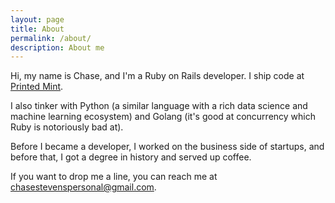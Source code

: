 ```yaml
---
layout: page
title: About
permalink: /about/
description: About me
---
```


Hi, my name is Chase, and I'm a Ruby on Rails developer. I ship code at [Printed Mint](https://printedmint.com).

I also tinker with Python (a similar language with a rich data science and machine learning ecosystem) and Golang (it's good at concurrency which Ruby is notoriously bad at).

Before I became a developer, I worked on the business side of startups, and before that, I got a degree in history and served up coffee.

If you want to drop me a line, you can reach me at <chasestevenspersonal@gmail.com>.
